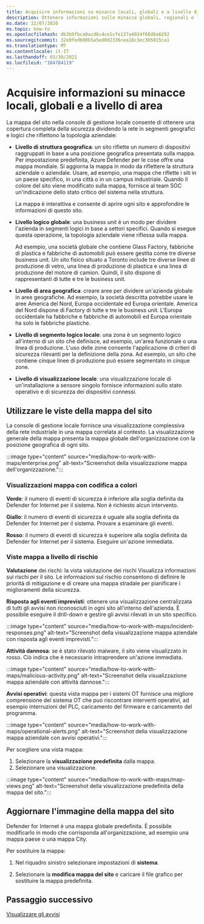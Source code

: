 ```yaml
---
title: Acquisire informazioni su minacce locali, globali e a livello di area
description: Ottenere informazioni sulle minacce globali, regionali e locali usando la mappa del sito nella console di gestione locale.
ms.date: 12/07/2020
ms.topic: how-to
ms.openlocfilehash: db3b9fbca9acd6c4ce1cfe137a4024f66d8a6292
ms.sourcegitcommit: 32e0fedb80b5a5ed0d2336cea18c3ec3b5015ca1
ms.translationtype: MT
ms.contentlocale: it-IT
ms.lasthandoff: 03/30/2021
ms.locfileid: "104784119"
---
```

# <a name="gain-insight-into-global-regional-and-local-threats"></a>Acquisire informazioni su minacce locali, globali e a livello di area

La mappa del sito nella console di gestione locale consente di ottenere una copertura completa della sicurezza dividendo la rete in segmenti geografici e logici che riflettono la topologia aziendale:

- **Livello di struttura geografica**: un sito riflette un numero di dispositivi raggruppati in base a una posizione geografica presentata sulla mappa. Per impostazione predefinita, Azure Defender per le cose offre una mappa mondiale. Si aggiorna la mappa in modo da riflettere la struttura aziendale o aziendale. Usare, ad esempio, una mappa che riflette i siti in un paese specifico, in una città o in un campus industriale. Quando il colore del sito viene modificato sulla mappa, fornisce al team SOC un'indicazione dello stato critico del sistema nella struttura.

  La mappa è interattiva e consente di aprire ogni sito e approfondire le informazioni di questo sito.

- **Livello logico globale**: una business unit è un modo per dividere l'azienda in segmenti logici in base a settori specifici. Quando si esegue questa operazione, la topologia aziendale viene riflessa sulla mappa.

  Ad esempio, una società globale che contiene Glass Factory, fabbriche di plastica e fabbriche di automobili può essere gestita come tre diverse business unit. Un sito fisico situato a Toronto include tre diverse linee di produzione di vetro, una linea di produzione di plastica e una linea di produzione del motore di camion. Quindi, il sito dispone di rappresentanti di tutte e tre le business unit.

- **Livello di area geografica**: creare aree per dividere un'azienda globale in aree geografiche. Ad esempio, la società descritta potrebbe usare le aree America del Nord, Europa occidentale ed Europa orientale. America del Nord dispone di Factory di tutte e tre le business unit. L'Europa occidentale ha fabbriche e fabbriche di automobili ed Europa orientale ha solo le fabbriche plastiche.

- **Livello di segmento logico locale**: una zona è un segmento logico all'interno di un sito che definisce, ad esempio, un'area funzionale o una linea di produzione. L'uso delle zone consente l'applicazione di criteri di sicurezza rilevanti per la definizione della zona. Ad esempio, un sito che contiene cinque linee di produzione può essere segmentato in cinque zone.

- **Livello di visualizzazione locale**: una visualizzazione locale di un'installazione a sensore singolo fornisce informazioni sullo stato operativo e di sicurezza dei dispositivi connessi.

## <a name="work-with-site-map-views"></a>Utilizzare le viste della mappa del sito

La console di gestione locale fornisce una visualizzazione complessiva della rete industriale in una mappa correlata al contesto. La visualizzazione generale della mappa presenta la mappa globale dell'organizzazione con la posizione geografica di ogni sito.

:::image type="content" source="media/how-to-work-with-maps/enterprise.png" alt-text="Screenshot della visualizzazione mappa dell'organizzazione.":::

### <a name="color-coded-map-views"></a>Visualizzazioni mappa con codifica a colori

**Verde**: il numero di eventi di sicurezza è inferiore alla soglia definita da Defender for Internet per il sistema. Non è richiesto alcun intervento.

**Giallo**: il numero di eventi di sicurezza è uguale alla soglia definita da Defender for Internet per il sistema. Provare a esaminare gli eventi.  

**Rosso**: il numero di eventi di sicurezza è superiore alla soglia definita da Defender for Internet per il sistema. Eseguire un'azione immediata.

### <a name="risk-level-map-views"></a>Viste mappa a livello di rischio

**Valutazione** dei rischi: la vista valutazione dei rischi Visualizza informazioni sui rischi per il sito. Le informazioni sul rischio consentono di definire le priorità di mitigazione e di creare una mappa stradale per pianificare i miglioramenti della sicurezza.

**Risposta agli eventi imprevisti**: ottenere una visualizzazione centralizzata di tutti gli avvisi non riconosciuti in ogni sito all'interno dell'azienda. È possibile eseguire il drill-down e gestire gli avvisi rilevati in un sito specifico.

:::image type="content" source="media/how-to-work-with-maps/incident-responses.png" alt-text="Screenshot della visualizzazione mappa aziendale con risposta agli eventi imprevisti.":::

**Attività dannosa**: se è stato rilevato malware, il sito viene visualizzato in rosso. Ciò indica che è necessario intraprendere un'azione immediata.

:::image type="content" source="media/how-to-work-with-maps/malicious-activity.png" alt-text="Screenshot della visualizzazione mappa aziendale con attività dannose.":::

**Avvisi operativi**: questa vista mappa per i sistemi OT fornisce una migliore comprensione del sistema OT che può riscontrare interventi operativi, ad esempio interruzioni del PLC, caricamento del firmware e caricamento del programma.

:::image type="content" source="media/how-to-work-with-maps/operational-alerts.png" alt-text="Screenshot della visualizzazione mappa aziendale con avvisi operativi.":::

Per scegliere una vista mappa:

1. Selezionare la **visualizzazione predefinita** dalla mappa.
2. Selezionare una visualizzazione.

:::image type="content" source="media/how-to-work-with-maps/map-views.png" alt-text="Screenshot della visualizzazione predefinita della mappa del sito.":::

## <a name="update-the-site-map-image"></a>Aggiornare l'immagine della mappa del sito

Defender for Internet è una mappa globale predefinita. È possibile modificarlo in modo che corrisponda all'organizzazione, ad esempio una mappa paese o una mappa City. 

Per sostituire la mappa:

1. Nel riquadro sinistro selezionare impostazioni di **sistema**.

2. Selezionare la **modifica mappa del sito** e caricare il file grafico per sostituire la mappa predefinita.

## <a name="next-step"></a>Passaggio successivo

[Visualizzare gli avvisi](how-to-view-alerts.md)
